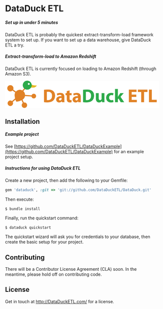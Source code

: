 # DataDuck ETL

##### Set up in under 5 minutes

DataDuck ETL is probably the quickest extract-transform-load framework system to set up. If you want to set up a data warehouse, give DataDuck ETL a try.

##### Extract-transform-load to Amazon Redshift

DataDuck ETL is currently focused on loading to Amazon Redshift (through Amazon S3).

![DataDuck ETL](static/logo.png "DataDuck ETL")

## Installation

##### Example project

See [https://github.com/DataDuckETL/DataDuckExample](https://github.com/DataDuckETL/DataDuckExample) for an example project setup.

##### Instructions for using DataDuck ETL

Create a new project, then add the following to your Gemfile:

```ruby
gem 'dataduck', :git => 'git://github.com/DataDuckETL/DataDuck.git'
```

Then execute:

    $ bundle install

Finally, run the quickstart command:

    $ dataduck quickstart
    
The quickstart wizard will ask you for credentials to your database, then create the basic setup for your project.

## Contributing

There will be a Contributor License Agreement (CLA) soon. In the meantime, please hold off on contributing code.

## License

Get in touch at http://DataDuckETL.com/ for a license.
